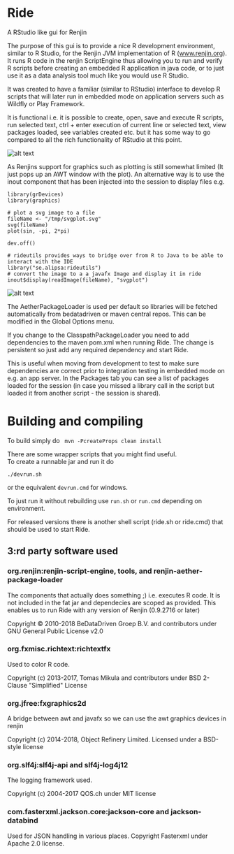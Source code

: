 # Ride
A RStudio like gui for Renjin 

The purpose of this gui is to provide a nice R development environment, similar to R Studio, for the Renjin 
JVM implementation of R (www.renjin.org). It runs R code in the renjin ScriptEngine thus allowing you to run and verify 
R scripts before creating an embedded R application in java code, or to just use it as a data analysis tool
much like you would use R Studio. 

It was created to have a familiar (similar to RStudio) interface to develop R scripts that
will later run in embedded mode on application servers such as Wildfly or Play Framework.

It is functional i.e. it is possible to create, open, save and execute R scripts, 
run selected text, ctrl + enter execution of current line or selected text, view packages loaded, 
see variables created etc. but it has some way to go compared to all the rich functionality of RStudio at this point. 


![alt text](https://raw.githubusercontent.com/perNyfelt/ride/master/docs/Screenshot.png "Screenshot")


As Renjins support for graphics such as plotting is still somewhat limited (It just pops up an AWT window with the plot).
An alternative way is to use the inout component that has been injected into the session to display files e.g.

````
library(grDevices)
library(graphics)

# plot a svg image to a file
fileName <- "/tmp/svgplot.svg"
svg(fileName)
plot(sin, -pi, 2*pi)

dev.off()

# rideutils provides ways to bridge over from R to Java to be able to interact with the IDE
library("se.alipsa:rideutils")
# convert the image to a a javafx Image and display it in ride
inout$display(readImage(fileName), "svgplot")
````


![alt text](https://raw.githubusercontent.com/perNyfelt/ride/master/docs/Plot.png "Plot")


The AetherPackageLoader is used per default so libraries will be fetched automatically from 
bedatadriven or maven central repos. This can be modified in the Global Options menu.

If you change to the ClasspathPackageLoader you need to add dependencies to the maven pom.xml
when running Ride. The change is persistent so just add any required dependency and start Ride.

This is useful when moving from development to test to make sure dependencies are correct 
prior to integration testing in embedded mode on e.g. an app server. In the Packages tab you can see
a list of packages loaded for the session (in case you missed a library call in the script but loaded 
it from another script - the session is shared).

# Building and compiling

To build simply do ` mvn -PcreateProps clean install`

There are some wrapper scripts that you might find useful.  
To create a runnable jar and run it do 
```
./devrun.sh
``` 
or the equivalent `devrun.cmd` for windows.

To just run it without rebuilding use `run.sh` or `run.cmd` depending on environment.

For released versions there is another shell script (ride.sh or ride.cmd) that should be used to start Ride.

## 3:rd party software used

### org.renjin:renjin-script-engine, tools, and renjin-aether-package-loader
The components that actually does something ;) i.e. executes R code. It is not included in the fat jar and 
dependecies are scoped as provided. This enables us to run Ride with any version of Renjin (0.9.2716 or later)

Copyright © 2010-2018 BeDataDriven Groep B.V. and contributors under GNU General Public License v2.0

### org.fxmisc.richtext:richtextfx
Used to color R code.

Copyright (c) 2013-2017, Tomas Mikula and contributors under BSD 2-Clause "Simplified" License

### org.jfree:fxgraphics2d
A bridge between awt and javafx so we can use the awt graphics devices in renjin

Copyright (c) 2014-2018, Object Refinery Limited. Licensed under a BSD-style license

### org.slf4j:slf4j-api and slf4j-log4j12
The logging framework used.

Copyright (c) 2004-2017 QOS.ch under MIT license

### com.fasterxml.jackson.core:jackson-core and jackson-databind
Used for JSON handling in various places.
Copyright Fasterxml under Apache 2.0 license.
